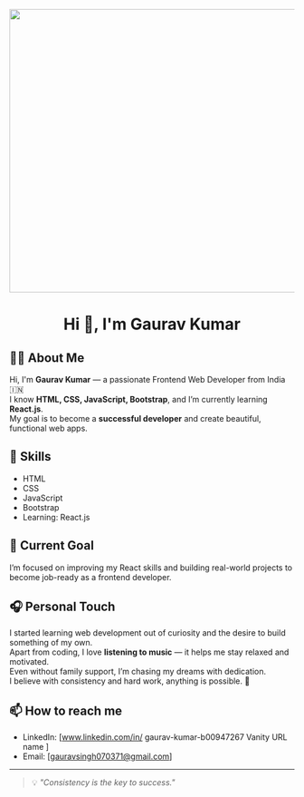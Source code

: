 <!-- Banner Image -->
<p align="center">
  
  <img src="https://media.istockphoto.com/id/1301010987/vector/website-programming-and-coding-web-development-and-coding-3d-vector-illustrations.jpg?s=612x612&w=0&k=20&c=gLZUAJPFBu2VuEsdlqCWOgy-Cy859BvTDY17bZ_75r0=" width="800px" height="500px" />

</p>

<h1 align="center">Hi 👋, I'm Gaurav Kumar</h1>

## 🙋‍♂️ About Me

Hi, I'm **Gaurav Kumar** — a passionate Frontend Web Developer from India 🇮🇳  
I know **HTML, CSS, JavaScript, Bootstrap**, and I’m currently learning **React.js**.  
My goal is to become a **successful developer** and create beautiful, functional web apps.

## 🌟 Skills

- HTML  
- CSS  
- JavaScript  
- Bootstrap  
- Learning: React.js  

## 🎯 Current Goal

I’m focused on improving my React skills and building real-world projects to become job-ready as a frontend developer.

## 🎧 Personal Touch

I started learning web development out of curiosity and the desire to build something of my own.  
Apart from coding, I love **listening to music** — it helps me stay relaxed and motivated.  
Even without family support, I’m chasing my dreams with dedication.  
I believe with consistency and hard work, anything is possible. 💪

## 📫 How to reach me

- LinkedIn: [www.linkedin.com/in/
gaurav-kumar-b00947267
Vanity URL name
]
- Email: [gauravsingh070371@gmail.com]

---

> 💡 _"Consistency is the key to success."_  
